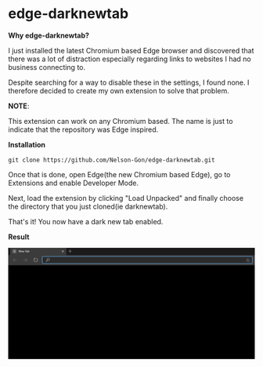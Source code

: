 # edge-darknewtab

**Why edge-darknewtab?**

I just installed the latest Chromium based Edge browser and discovered that there was a lot of distraction especially regarding links to websites I had no business connecting to. 

Despite searching for a way to disable these in the settings, I found none. I therefore decided to create my own extension to solve that problem. 

**NOTE**:

This extension can work on any Chromium based. The name is just to indicate that the repository was Edge inspired.

**Installation**

```
git clone https://github.com/Nelson-Gon/edge-darknewtab.git

```

Once that is done, open Edge(the new Chromium based Edge), go to Extensions and enable Developer Mode.

Next, load the extension by clicking "Load Unpacked" and finally choose the directory that you just cloned(ie darknewtab).

That's it! You now have a dark new tab enabled.

**Result**

![New tab](newtab.png)
